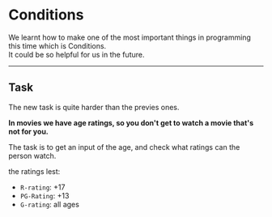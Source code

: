 # Conditions

We learnt how to make one of the most important things in programming this time which is Conditions.  
It could be so helpful for us in the future.

---

## Task 
The new task is quite harder than the previes ones.  

**In movies we have age ratings, so you don't get to watch a movie that's not for you.**  

The task is to get an input of the age, and check what ratings can the person watch.

the ratings lest:
- `R-rating`: +17
- `PG-Rating`: +13
- `G-rating`: all ages

